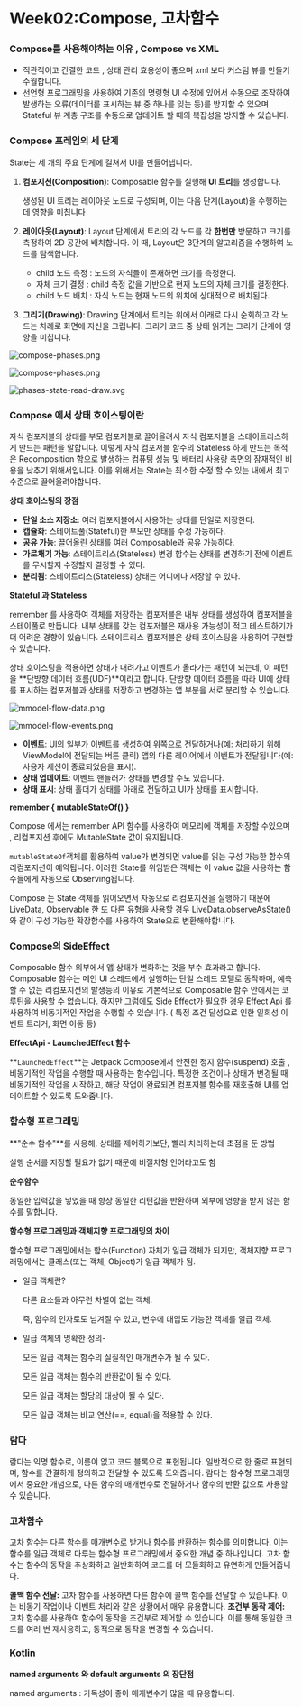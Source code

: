 # Week02:Compose, 고차함수


### Compose를 사용해야하는 이유 , Compose vs XML

- 직관적이고 간결한 코드 , 상태 관리 효용성이 좋으며 xml 보다 커스텀 뷰를 만들기 수월합니다.
- 선언형 프로그래밍을 사용하여 기존의 명령형 UI 수정에 있어서 수동으로 조작하여 발생하는 오류(데이터를 표시하는 뷰 중 하나를 잊는 등)를 방지할 수 있으며 Stateful 뷰 계층 구조를 수동으로 업데이트 할 때의 복잡성을 방지할 수 있습니다.

### Compose 프레임의 세 단계

State는 세 개의 주요 단계에 걸쳐서 UI를 만들어냅니다. 

1. **컴포지션(Composition)**: Composable 함수를 실행해 **UI 트리**를 생성합니다. 
    
    생성된 UI 트리는 레이아웃 노드로 구성되며, 이는 다음 단계(Layout)을 수행하는데 영향을 미칩니다
    
2. **레이아웃(Layout)**: Layout 단계에서 트리의 각 노드를 각 **한번만** 방문하고 크기를 측정하여 2D 공간에 배치합니다.  이 때, Layout은 3단계의 알고리즘을 수행하여 노드를 탐색합니다.
    - child 노드 측정 : 노드의 자식들이 존재하면 크기를 측정한다.
    - 자체 크기 결정 : child 측정 값을 기반으로 현재 노드의 자체 크기를 결정한다.
    - child 노드 배치 : 자식 노드는 현재 노드의 위치에 상대적으로 배치된다.
    
3. **그리기(Drawing)**: Drawing 단계에서 트리는 위에서 아래로 다시 순회하고 각 노드는 차례로 화면에 자신을 그립니다. 그리기 코드 중 상태 읽기는 그리기 단계에 영향을 미칩니다. 

![compose-phases.png](img/compose-phases.png)

![compose-phases.png](img/compose-phases%201.png)

![phases-state-read-draw.svg](img/phases-state-read-draw.svg)

### Compose 에서 상태 호이스팅이란

자식 컴포저블의 상태를 부모 컴포저블로 끌어올려서 자식 컴포저블을 스테이트리스하게 만드는 패턴을 말합니다. 이렇게 자식 컴포저블 함수의 Stateless 하게 만드는 목적은 Recomposition 함으로 발생하는 컴퓨팅 성능 및 배터리 사용량 측면의 잠재적인 비용을 낮추기 위해서입니다. 이를 위해서는 State는 최소한 수정 할 수 있는 내에서 최고 수준으로 끌어올려야합니다.

**상태 호이스팅의 장점** 

- **단일 소스 저장소**: 여러 컴포저블에서 사용하는 상태를 단일로 저장한다.
- **캡슐화**: 스테이트풀(Stateful)한 부모만 상태를 수정 가능하다.
- **공유 가능**: 끌어올린 상태를 여러 Composable과 공유 가능하다.
- **가로채기 가능**: 스테이트리스(Stateless) 변경 함수는 상태를 변경하기 전에 이벤트를 무시할지 수정할지 결정할 수 있다.
- **분리됨**: 스테이트리스(Stateless) 상태는 어디에나 저장할 수 있다.

**Stateful 과 Stateless**

remember 를 사용하여 객체를 저장하는 컴포저블은 내부 상태를 생성하여 컴포저블을 스테이풀로 만듭니다. 내부 상태를 갖는 컴포저블은 재사용 가능성이 적고 테스트하기가 더 어려운 경향이 있습니다. 스테이트리스 컴포저블은 상태 호이스팅을 사용하여 구현할 수 있습니다.

상태 호이스팅을 적용하면 상태가 내려가고 이벤트가 올라가는 패턴이 되는데, 이 패턴을 **단방향 데이터 흐름(UDF)**이라고 합니다.  단방향 데이터 흐름을 따라 UI에 상태를 표시하는 컴포저블과 상태를 저장하고 변경하는 앱 부분을 서로 분리할 수 있습니다.

![mmodel-flow-data.png](img/mmodel-flow-data.png)

![mmodel-flow-events.png](img/mmodel-flow-events.png)

- **이벤트**: UI의 일부가 이벤트를 생성하여 위쪽으로 전달하거나(예: 처리하기 위해 ViewModel에 전달되는 버튼 클릭) 앱의 다른 레이어에서 이벤트가 전달됩니다(예: 사용자 세션이 종료되었음을 표시).
- **상태 업데이트**: 이벤트 핸들러가 상태를 변경할 수도 있습니다.
- **상태 표시**: 상태 홀더가 상태를 아래로 전달하고 UI가 상태를 표시합니다.

**remember { mutableStateOf() }**

Compose 에서는 remember API 함수를 사용하여 메모리에 객체를 저장할 수있으며 , 리컴포지션 후에도 MutableState 값이 유지됩니다. 

`mutableStateOf`객체를 활용하여 value가 변경되면 value를 읽는 구성 가능한 함수의 리컴포지션이 예약됩니다. 이러한 State를 위임받은 객체는 이 value 값을 사용하는 함수들에게 자동으로 Observing됩니다.

Compose 는 State<T> 객체를 읽어오면서 자동으로 리컴포지션을 실행하기 때문에 LiveData, Observable 한 또 다른 유형을 사용할 경우 LiveData.observeAsState() 와 같이 구성 가능한 확장함수를 사용하여 State<T>으로 변환해야합니다.

### **Compose의 SideEffect**

Composable 함수 외부에서 앱 상태가 변화하는 것을 부수 효과라고 합니다. Composable 함수는 메인 UI 스레드에서 실행하는 단일 스레드 모델로 동작하며, 예측할 수 없는 리컴포지션의 발생등의 이유로 기본적으로 Composable 함수 안에서는 코루틴을 사용할 수 없습니다. 하지만 그럼에도 Side Effect가 필요한 경우 Effect Api 를 사용하여 비동기적인 작업을 수행할 수 있습니다. ( 특정 조건 달성으로 인한 일회성 이벤트 트리거, 화면 이동 등)

**EffectApi - LaunchedEffect 함수**  

**`LaunchedEffect`**는 Jetpack Compose에서 안전한 정지 함수(suspend) 호출 , 비동기적인 작업을 수행할 때 사용하는 함수입니다.  특정한 조건이나 상태가 변경될 때 비동기적인 작업을 시작하고, 해당 작업이 완료되면 컴포저블 함수를 재호출해 UI를 업데이트할 수 있도록 도와줍니다.

### **함수형 프로그래밍**

**"순수 함수"**를 사용해, 상태를 제어하기보단, 빨리 처리하는데 초점을 둔 방법

실행 순서를 지정할 필요가 없기 때문에 비절차형 언어라고도 함

**순수함수**

동일한 입력값을 넣었을 때 항상 동일한 리턴값을 반환하며 외부에 영향을 받지 않는 함수를 말합니다.

**함수형 프로그래밍과 객체지향 프로그래밍의 차이**

함수형 프로그래밍에서는 함수(Function) 자체가 일급 객체가 되지만, 객체지향 프로그래밍에서는 클래스(또는 객체, Object)가 일급 객체가 됨.

- 일급 객체란?
    
    다른 요소들과 아무런 차별이 없는 객체.
    
    즉, 함수의 인자로도 넘겨질 수 있고, 변수에 대입도 가능한 객체를 일급 객체.
    
- 일급 객체의 명확한 정의-
    
    모든 일급 객체는 함수의 실질적인 매개변수가 될 수 있다.
    
    모든 일급 객체는 함수의 반환값이 될 수 있다.
    
    모든 일급 객체는 할당의 대상이 될 수 있다.
    
    모든 일급 객체는 비교 연산(==, equal)을 적용할 수 있다.
    

 

### 람다

람다는 익명 함수로, 이름이 없고 코드 블록으로 표현됩니다. 일반적으로 한 줄로 표현되며, 함수를 간결하게 정의하고 전달할 수 있도록 도와줍니다. 람다는 함수형 프로그래밍에서 중요한 개념으로, 다른 함수의 매개변수로 전달하거나 함수의 반환 값으로 사용할 수 있습니다.

### 고차함수

고차 함수는 다른 함수를 매개변수로 받거나 함수를 반환하는 함수를 의미합니다. 이는 함수를 일급 객체로 다루는 함수형 프로그래밍에서 중요한 개념 중 하나입니다. 고차 함수는 함수의 동작을 추상화하고 일반화하여 코드를 더 모듈화하고 유연하게 만들어줍니다.

**콜백 함수 전달:** 고차 함수를 사용하면 다른 함수에 콜백 함수를 전달할 수 있습니다. 이는 비동기 작업이나 이벤트 처리와 같은 상황에서 매우 유용합니다.
**조건부 동작 제어:** 고차 함수를 사용하여 함수의 동작을 조건부로 제어할 수 있습니다. 이를 통해 동일한 코드를 여러 번 재사용하고, 동적으로 동작을 변경할 수 있습니다.

### Kotlin

**named arguments 와 default arguments 의 장단점**

named arguments : 가독성이 좋아 매개변수가 많을 때 유용합니다.